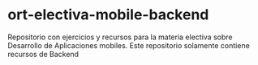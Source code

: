 # ort-electiva-mobile-backend
Repositorio con ejercicios y recursos para la materia electiva sobre Desarrollo de Aplicaciones mobiles. Este repositorio solamente contiene recursos de Backend
